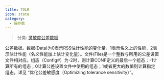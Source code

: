 ```yaml
---
title: TOLR
icon: state
category:
  - 操作数
---
```


> 分类: [灵敏度公差数据](/hb/operands/135/898/  "Zemax 操作数 灵敏度公差数据")

公差数据。数据(Data)为0表示RSS估计性能的变化量，1表示名义上的性能，2表示估计性能（名义性能加上估计变化量）。文件(File)是一个整数与所用的公差设置文件相对应。组态（Config#）为-2时，则计算CONF定义的最后一个组态；-1计算所有的组态；0计算公差设置文件中使用的组态；1或者更大的数值则计算指定组态。详见 “优化公差敏感度（Optimizing tolerance sensitivity）”。